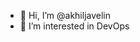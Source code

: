 - 👋 Hi, I’m @akhiljavelin
- 👀 I’m interested in DevOps

<!---
akhiljavelin/akhiljavelin is a ✨ special ✨ repository because its `README.md` (this file) appears on your GitHub profile.
You can click the Preview link to take a look at your changes.
--->

